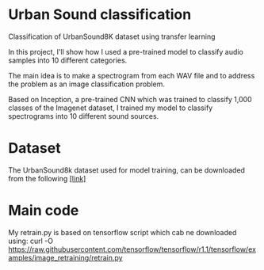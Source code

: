 # Urban Sound classification
Classification of UrbanSound8K dataset using transfer learning

In this project, I'll show how I used a pre-trained model to classify audio samples into 10 different categories.

The main idea is to make a spectrogram from each WAV file and to address the problem as an image classification problem.

Based on Inception, a pre-trained CNN which was trained to classify 1,000 classes of the Imagenet dataset, I trained my model to classify spectrograms into 10 different sound sources.

# Dataset
The UrbanSound8k dataset used for model training, can be downloaded from the following [[link]](https://urbansounddataset.weebly.com/urbansound8k.html)

# Main code

My retrain.py is based on tensorflow script which cab ne downloaded using:
curl -O https://raw.githubusercontent.com/tensorflow/tensorflow/r1.1/tensorflow/examples/image_retraining/retrain.py
